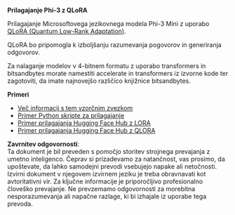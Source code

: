 **Prilagajanje Phi-3 z QLoRA**

Prilagajanje Microsoftovega jezikovnega modela Phi-3 Mini z uporabo [QLoRA (Quantum Low-Rank Adaptation)](https://github.com/artidoro/qlora). 

QLoRA bo pripomogla k izboljšanju razumevanja pogovorov in generiranja odgovorov.

Za nalaganje modelov v 4-bitnem formatu z uporabo transformers in bitsandbytes morate namestiti accelerate in transformers iz izvorne kode ter zagotoviti, da imate najnovejšo različico knjižnice bitsandbytes.

**Primeri**
- [Več informacij s tem vzorčnim zvezkom](../../../../code/03.Finetuning/Phi_3_Inference_Finetuning.ipynb)
- [Primer Python skripte za prilagajanje](../../../../code/03.Finetuning/FineTrainingScript.py)
- [Primer prilagajanja Hugging Face Hub z LORA](../../../../code/03.Finetuning/Phi-3-finetune-lora-python.ipynb)
- [Primer prilagajanja Hugging Face Hub z QLORA](../../../../code/03.Finetuning/Phi-3-finetune-qlora-python.ipynb)

**Zavrnitev odgovornosti**:  
Ta dokument je bil preveden s pomočjo storitev strojnega prevajanja z umetno inteligenco. Čeprav si prizadevamo za natančnost, vas prosimo, da upoštevate, da lahko samodejni prevodi vsebujejo napake ali netočnosti. Izvirni dokument v njegovem izvirnem jeziku je treba obravnavati kot avtoritativni vir. Za ključne informacije je priporočljivo profesionalno človeško prevajanje. Ne prevzemamo odgovornosti za morebitna nesporazumevanja ali napačne razlage, ki bi izhajale iz uporabe tega prevoda.